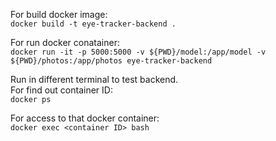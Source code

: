 For build docker image:\
     `docker build -t eye-tracker-backend .`

For run docker conatainer:\
     `docker run -it -p 5000:5000 -v ${PWD}/model:/app/model -v ${PWD}/photos:/app/photos eye-tracker-backend`

Run in different terminal to test backend.\
For find out container ID:\
     `docker ps` 

For access to that docker container:\
     `docker exec <container ID> bash`